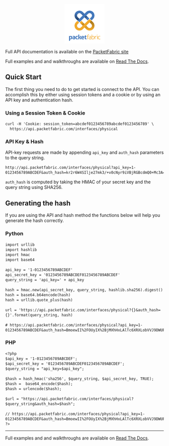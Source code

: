 <p align="center"><img src="logo.png?raw=true" alt="PacketFabric logo" height="25%" width="25%"></p>

Full API documentation is available on the [PacketFabric site](https://docs.packetfabric.com/)

Full examples and and walkthroughs are available on [Read The Docs](http://packetfabric-rest-api-examples.readthedocs.io/en/latest/).

## Quick Start

The first thing you need to do to get started is connect to the API. You can accomplish
this by either using session tokens and a cookie or by using an API key and authentication hash.

### Using a Session Token & Cookie ###

```
curl -H 'Cookie: session_token=abcdef0123456789abcdef0123456789' \
  https://api.packetfabric.com/interfaces/physical
```

### API Key & Hash ###

API-key requests are made by appending `api_key` and `auth_hash` parameters to the query string.

```
http://api.packetfabric.com/interfaces/physical?api_key=1-0123456789ABCDEF&auth_hash=kr2r6W4SIlje27mk3/+v0cNyr9iVBjRGBcdmQ0+Mc3A=
```

`auth_hash` is computed by taking the HMAC of your secret key and the query string using SHA256.

## Generating the hash

If you are using the API and hash method the functions below will help you generate the hash correctly.

### Python ###

```
import urllib
import hashlib
import hmac
import base64

api_key = '1-0123456789ABCDEF'
api_secret_key = '0123456789ABCDEF0123456789ABCDEF'
query_string = 'api_key=' + api_key

hash = hmac.new(api_secret_key, query_string, hashlib.sha256).digest()
hash = base64.b64encode(hash)
hash = urllib.quote_plus(hash)

url = 'https://api.packetfabric.com/interfaces/physical?{}&auth_hash={}'.format(query_string, hash)

# https://api.packetfabric.com/interfaces/physical?api_key=1-0123456789ABCDEF&auth_hash=BmoewII%2FOUyIX%2BjMXhHxLAlTc6XRXLobVVJ9DWUPP3Y%3D
```

### PHP ###

```
<?php
$api_key = '1-0123456789ABCDEF';
$api_secret_key = '0123456789ABCDEF0123456789ABCDEF';
$query_string = "api_key=$api_key";

$hash = hash_hmac('sha256', $query_string, $api_secret_key, TRUE);
$hash =  base64_encode($hash);
$hash = urlencode($hash);

$url = "https://api.packetfabric.com/interfaces/physical?$query_string&auth_hash=$hash";

// https://api.packetfabric.com/interfaces/physical?api_key=1-0123456789ABCDEF&auth_hash=BmoewII%2FOUyIX%2BjMXhHxLAlTc6XRXLobVVJ9DWUPP3Y%3D
?>
```

---

Full examples and and walkthroughs are available on [Read The Docs](http://packetfabric-rest-api-examples.readthedocs.io/en/latest/).
